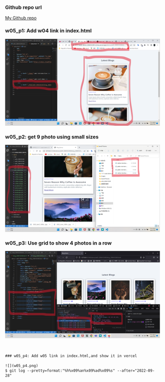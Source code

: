 ### Github repo url

[My Github repo](https://github.com/JKYROC/1111-sweb-demo-208410349.git)

### w05_p1: Add w04 link in index.html

![](w05_p1.png)


### w05_p2: get 9 photo using small sizes

![](w05_p2.png)


### w05_p3: Use grid to show 4 photos in a row

![](w05_p3.png)
```


### w05_p4: Add w05 link in index.html,and show it in vercel

![](w05_p4.png)
$ git log --pretty=format:"%h%x09%an%x09%ad%x09%s" --after="2022-09-28"


```

